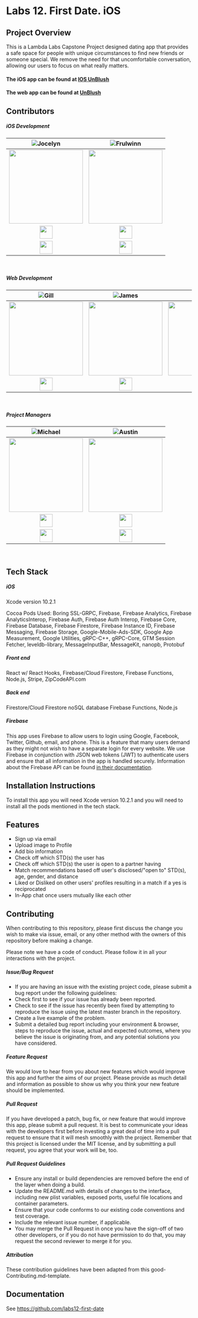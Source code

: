 # Labs 12. First Date. iOS

## Project Overview
This is a Lambda Labs Capstone Project designed dating app that provides a safe space for people with unique circumstances to find new friends or someone special. We remove the need for that uncomfortable conversation, allowing our users to focus on what really matters.

#### The iOS app can be found at  [**IOS UnBlush**](https://github.com/labs12-first-date/labs12-first-date-iOS)
#### The web app can be found at [**UnBlush**](https://awk-dating.firebaseapp.com)

## Contributors
##### iOS Development
|  ![Jocelyn](https://img.shields.io/badge/Jocelyn-Stuart-blueviolet.svg)                                                      |                                                  ![Frulwinn](https://img.shields.io/badge/Frulwinn-Collick-ff69b4.svg)                                                       |                                                      
| :-----------------------------------------------------------------------------------------------------------------------------------------: | :-------------------------------------------------------------------------------------------------------------------------------------------: | 
| <img src="https://www.dalesjewelers.com/wp-content/uploads/2018/10/placeholder-silhouette-female.png" width = "200" /> | <img src="https://www.dalesjewelers.com/wp-content/uploads/2018/10/placeholder-silhouette-female.png" width = "200" /> | 
|  [<img src="https://github.com/favicon.ico" width="35"> ](https://github.com/jocate)                                |                                                  [<img src="https://github.com/favicon.ico" width="35"> ](https://github.com/Frulwinn)                           |
| [ <img src="https://static.licdn.com/sc/h/al2o9zrvru7aqj8e1x2rzsrca" width="35"> ](https://www.linkedin.com/in/jocelyn-s-02068b126/) | [ <img src="https://static.licdn.com/sc/h/al2o9zrvru7aqj8e1x2rzsrca" width="35"> ](https://www.linkedin.com/in/frulwinn/) | 

<br>

##### Web Development
|                                                      ![Gill](https://img.shields.io/badge/Gill-Abada-orange.svg)                                                      |                                                       ![James](https://img.shields.io/badge/James-Basile-brightgreen.svg)                                                       |                                                      ![Joel](https://img.shields.io/badge/Joel-Bartlett-red.svg)                                                       |                                                       ![Jonas](https://img.shields.io/badge/Jonas-Walden-yellow.svg)                                                       |                                                      ![Steve](https://img.shields.io/badge/Steve-Alverson-blue.svg)                                                      |
| :-----------------------------------------------------------------------------------------------------------------------------------------: | :-------------------------------------------------------------------------------------------------------------------------------------------: | :-----------------------------------------------------------------------------------------------------------------------------------------: | :-------------------------------------------------------------------------------------------------------------------------------------------: | :-----------------------------------------------------------------------------------------------------------------------------------------: |
| <img src="https://www.dalesjewelers.com/wp-content/uploads/2018/10/placeholder-silhouette-male.png" width = "200" /> | <img src="https://www.dalesjewelers.com/wp-content/uploads/2018/10/placeholder-silhouette-male.png" width = "200" /> | <img src="https://www.dalesjewelers.com/wp-content/uploads/2018/10/placeholder-silhouette-male.png" width = "200" /> | <img src="https://www.dalesjewelers.com/wp-content/uploads/2018/10/placeholder-silhouette-male.png" width = "200" /> | <img src="https://www.dalesjewelers.com/wp-content/uploads/2018/10/placeholder-silhouette-male.png" width = "200" /> |
|                                [<img src="https://github.com/favicon.ico" width="35"> ](https://github.com/gabada)                                |                            [<img src="https://github.com/favicon.ico" width="35"> ](https://github.com/jbasile6)                             |                          [<img src="https://github.com/favicon.ico" width="35"> ](https://github.com/murbar)                           |                          [<img src="https://github.com/favicon.ico" width="35"> ](https://github.com/UnknownMonk)                           |                           [<img src="https://github.com/favicon.ico" width="35"> ](https://github.com/VaderSteve76)  
<br>

##### Project Managers
|  ![Michael](https://img.shields.io/badge/Michael-Ney-lightgrey.svg)                                                      |                                                  ![Austin](https://img.shields.io/badge/Austin-Cole-yellowgreen.svg)                                                       |                                                      
| :-----------------------------------------------------------------------------------------------------------------------------------------: | :-------------------------------------------------------------------------------------------------------------------------------------------: | 
| <img src="https://www.dalesjewelers.com/wp-content/uploads/2018/10/placeholder-silhouette-male.png" width = "200" /> | <img src="https://www.dalesjewelers.com/wp-content/uploads/2018/10/placeholder-silhouette-male.png" width = "200" /> | 
|  [<img src="https://github.com/favicon.ico" width="35"> ](https://github.com/MichaelNey)                                |                                                  [<img src="https://github.com/favicon.ico" width="35"> ](https://github.com/AustinBCole)                            |
| [ <img src="https://static.licdn.com/sc/h/al2o9zrvru7aqj8e1x2rzsrca" width="35"> ](https://www.linkedin.com/in/michaelqney/) | [ <img src="https://static.licdn.com/sc/h/al2o9zrvru7aqj8e1x2rzsrca" width="35"> ](https://www.linkedin.com/in/austin-cole-123009107//) | 

<br>

## Tech Stack
##### iOS
Xcode version 10.2.1

Cocoa Pods Used: Boring SSL-GRPC, Firebase, Firebase Analytics, Firebase AnalyticsInterop, Firebase Auth, Firebase Auth Interop, Firebase Core, Firebase Database, Firebase Firestore, Firebase Instance ID, Firebase Messaging, Firebase Storage, Google-Mobile-Ads-SDK, Google App Measurement, Google Utilities, gRPC-C++, gRPC-Core, GTM Session Fetcher, leveldb-library, MessageInputBar, MessageKit, nanopb, Protobuf

##### Front end
React w/ React Hooks, Firebase/Cloud Firestore, Firebase Functions, Node.js, Stripe, ZipCodeAPI.com

##### Back end
Firestore/Cloud Firestore noSQL database Firebase Functions, Node.js

##### Firebase
This app uses Firebase to allow users to login using Google, Facebook, Twitter, Github, email, and phone. This is a feature that many users demand as they might not wish to have a separate login for every website. We use Firebase in conjunction with JSON web tokens (JWT) to authenticate users and ensure that all information in the app is handled securely. Information about the Firebase API can be found [in their documentation](https://firebase.google.com/docs/reference/).

## Installation Instructions
To install this app you will need Xcode version 10.2.1 and you will need to install all the pods mentioned in the tech stack.

## Features
* Sign up via email
* Upload image to Profile
* Add bio information
* Check off which STD(s) the user has
* Check off which STD(s) the user is open to a partner having
* Match recommendations based off user's disclosed/"open to" STD(s), age, gender, and distance
* Liked or Disliked on other users' profiles resulting in a match if a yes is reciprocated
* In-App chat once users mutually like each other

## Contributing
When contributing to this repository, please first discuss the change you wish to make via issue, email, or any other method with the owners of this repository before making a change.

Please note we have a code of conduct. Please follow it in all your interactions with the project.

##### Issue/Bug Request
* If you are having an issue with the existing project code, please submit a bug report under the following guidelines:
* Check first to see if your issue has already been reported.
* Check to see if the issue has recently been fixed by attempting to reproduce the issue using the latest master branch in the repository.
* Create a live example of the problem.
* Submit a detailed bug report including your environment & browser, steps to reproduce the issue, actual and expected outcomes,  where you believe the issue is originating from, and any potential solutions you have considered.

##### Feature Request
We would love to hear from you about new features which would improve this app and further the aims of our project. Please provide as much detail and information as possible to show us why you think your new feature should be implemented.

##### Pull Request
If you have developed a patch, bug fix, or new feature that would improve this app, please submit a pull request. It is best to communicate your ideas with the developers first before investing a great deal of time into a pull request to ensure that it will mesh smoothly with the project.
Remember that this project is licensed under the MIT license, and by submitting a pull request, you agree that your work will be, too.

##### Pull Request Guidelines
* Ensure any install or build dependencies are removed before the end of the layer when doing a build.
* Update the README.md with details of changes to the interface, including new plist variables, exposed ports, useful file locations and container parameters.
* Ensure that your code conforms to our existing code conventions and test coverage.
* Include the relevant issue number, if applicable.
* You may merge the Pull Request in once you have the sign-off of two other developers, or if you do not have permission to do that, you may request the second reviewer to merge it for you.

##### Attribution
These contribution guidelines have been adapted from this good-Contributing.md-template.

## Documentation
See https://github.com/labs12-first-date
